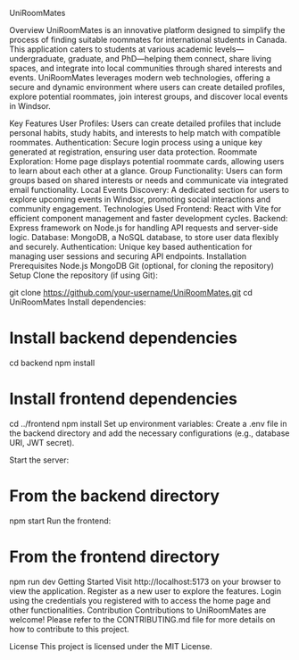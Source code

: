 UniRoomMates

Overview
UniRoomMates is an innovative platform designed to simplify the process of finding suitable roommates for international students in Canada. This application caters to students at various academic levels—undergraduate, graduate, and PhD—helping them connect, share living spaces, and integrate into local communities through shared interests and events. UniRoomMates leverages modern web technologies, offering a secure and dynamic environment where users can create detailed profiles, explore potential roommates, join interest groups, and discover local events in Windsor.

Key Features
User Profiles: Users can create detailed profiles that include personal habits, study habits, and interests to help match with compatible roommates.
Authentication: Secure login process using a unique key generated at registration, ensuring user data protection.
Roommate Exploration: Home page displays potential roommate cards, allowing users to learn about each other at a glance.
Group Functionality: Users can form groups based on shared interests or needs and communicate via integrated email functionality.
Local Events Discovery: A dedicated section for users to explore upcoming events in Windsor, promoting social interactions and community engagement.
Technologies Used
Frontend: React with Vite for efficient component management and faster development cycles.
Backend: Express framework on Node.js for handling API requests and server-side logic.
Database: MongoDB, a NoSQL database, to store user data flexibly and securely.
Authentication: Unique key based authentication for managing user sessions and securing API endpoints.
Installation
Prerequisites
Node.js
MongoDB
Git (optional, for cloning the repository)
Setup
Clone the repository (if using Git):

git clone https://github.com/your-username/UniRoomMates.git
cd UniRoomMates
Install dependencies:

# Install backend dependencies
cd backend
npm install

# Install frontend dependencies
cd ../frontend
npm install
Set up environment variables: Create a .env file in the backend directory and add the necessary configurations (e.g., database URI, JWT secret).

Start the server:

# From the backend directory
npm start
Run the frontend:

# From the frontend directory
npm run dev
Getting Started
Visit http://localhost:5173 on your browser to view the application.
Register as a new user to explore the features.
Login using the credentials you registered with to access the home page and other functionalities.
Contribution
Contributions to UniRoomMates are welcome! Please refer to the CONTRIBUTING.md file for more details on how to contribute to this project.

License
This project is licensed under the MIT License.
